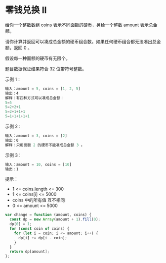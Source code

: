 # 零钱兑换 II

给你一个整数数组 coins 表示不同面额的硬币，另给一个整数 amount 表示总金额。

请你计算并返回可以凑成总金额的硬币组合数。如果任何硬币组合都无法凑出总金额，返回 0 。

假设每一种面额的硬币有无限个。

题目数据保证结果符合 32 位带符号整数。

示例 1：

```js
输入：amount = 5, coins = [1, 2, 5]
输出：4
解释：有四种方式可以凑成总金额：
5=5
5=2+2+1
5=2+1+1+1
5=1+1+1+1+1
```

示例 2：

```js
输入：amount = 3, coins = [2]
输出：0
解释：只用面额 2 的硬币不能凑成总金额 3 。
```

示例 3：

```js
输入：amount = 10, coins = [10]
输出：1
```

提示：

- 1 <= coins.length <= 300
- 1 <= coins[i] <= 5000
- coins 中的所有值 互不相同
- 0 <= amount <= 5000

```js
var change = function (amount, coins) {
  const dp = new Array(amount + 1).fill(0);
  dp[0] = 1;
  for (const coin of coins) {
    for (let i = coin; i <= amount; i++) {
      dp[i] += dp[i - coin];
    }
  }
  return dp[amount];
};
```
